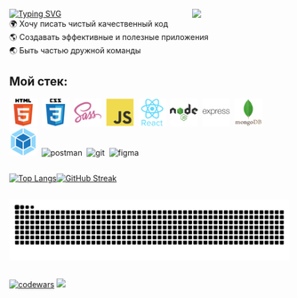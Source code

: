  
<div align="left">  
 
[![Typing SVG](https://readme-typing-svg.demolab.com?font=Fira+Code&weight=500&size=25&pause=1000&duration=3000&color=0349b4&width=250&lines=%D0%9F%D1%80%D0%B8%D0%B2%D0%B5%D1%82!+%D0%AF+%D0%A0%D0%BE%D0%B7%D0%B0)](https://git.io/typing-svg)
 <img align="right" src="https://media.giphy.com/media/scZPhLqaVOM1qG4lT9/giphy.gif" width="175"/>  
:earth_africa: Хочу писать чистый качественный код  
:earth_americas: Создавать эффективные и полезные приложения  
:earth_asia: Быть частью дружной команды  
</div>  

## Мой стек: 

<img src="https://raw.githubusercontent.com/devicons/devicon/master/icons/html5/html5-original-wordmark.svg" title="html5" alt="html5" width="50" height="50"/>&nbsp; 
<img src="https://raw.githubusercontent.com/devicons/devicon/master/icons/css3/css3-original-wordmark.svg" title="css3" alt="css3" width="50" height="50"/>&nbsp; 
<img src="https://github.com/devicons/devicon/blob/master/icons/sass/sass-original.svg" title="sass" alt="sass" width="50" height="50"/>&nbsp; 
<img src="https://raw.githubusercontent.com/devicons/devicon/master/icons/javascript/javascript-original.svg" title="javascript" alt="javascript" width="50" height="50"/>&nbsp;
<img src="https://raw.githubusercontent.com/devicons/devicon/master/icons/react/react-original-wordmark.svg" title="react" alt="react" width="50" height="50"/>&nbsp;
<img src="https://raw.githubusercontent.com/devicons/devicon/master/icons/nodejs/nodejs-original-wordmark.svg" title="nodejs" alt="nodejs" width="50" height="50"/>&nbsp;
<img src="https://raw.githubusercontent.com/devicons/devicon/master/icons/express/express-original-wordmark.svg" title="express" alt="express" width="50" height="50"/>&nbsp;
<img src="https://raw.githubusercontent.com/devicons/devicon/master/icons/mongodb/mongodb-original-wordmark.svg" title="mongodb" alt="mongodb" width="50" height="50"/>&nbsp;
<img src="https://github.com/devicons/devicon/blob/master/icons/webpack/webpack-original.svg" title="webpack" alt="webpack" width="50" height="50"/>&nbsp;
<img src="https://www.vectorlogo.zone/logos/getpostman/getpostman-icon.svg" title="postman" alt="postman" width="50" height="50"/>&nbsp;
<img src="https://www.vectorlogo.zone/logos/git-scm/git-scm-icon.svg" title="git" alt="git" width="50" height="50"/>&nbsp;
<img src="https://www.vectorlogo.zone/logos/figma/figma-icon.svg" title="figma" alt="figma" width="50" height="50"/>&nbsp;

## 
[![Top Langs](https://github-readme-stats.vercel.app/api/top-langs/?username=Sariolka&theme=shadow-blue&layout=donut&hide_border=true&title_color=0349b4&text_color=000000)](https://github.com/anuraghazra/github-readme-stats)[![GitHub Streak](http://github-readme-streak-stats.herokuapp.com?user=Sariolka&theme=shadow-blue&hide_border=true&date_format=j%20M%5B%20Y%5D&stroke=EB545400&currStreakLabel=0349B4&sideLabels=0349B4&dates=000000&currStreakNum=0349B4)](https://git.io/streak-stats)
##
![snake gif](https://github.com/Sariolka/Sariolka/blob/output/github-contribution-grid-snake.svg)  
## 
[![codewars](https://www.codewars.com/users/Sariola/badges/micro)](https://www.codewars.com/users/Sariola)
 <img src="https://komarev.com/ghpvc/?username=Sariolka&style=flat-square&color=0349b4"/>
